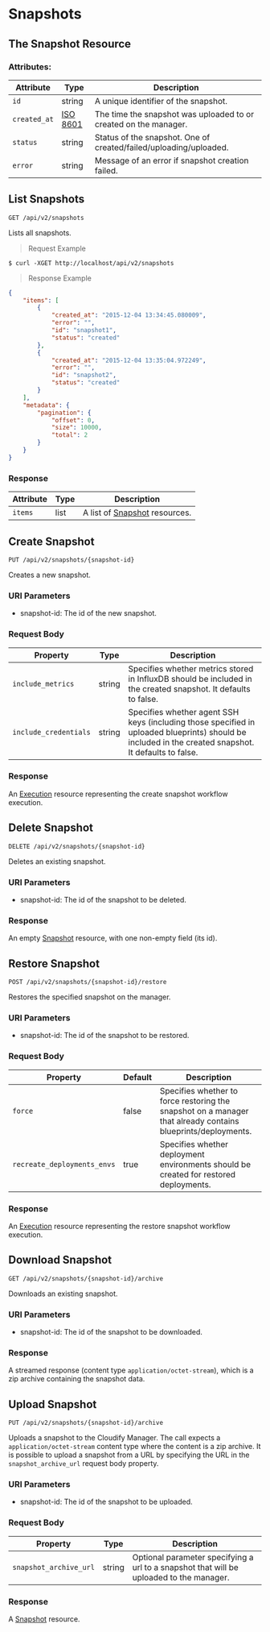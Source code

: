 # Snapshots

## The Snapshot Resource

### Attributes:


Attribute | Type | Description
--------- | ------- | -------
`id` | string | A unique identifier of the snapshot.
`created_at` | [ISO 8601](https://en.wikipedia.org/wiki/ISO_8601) | The time the snapshot was uploaded to or created on the manager.
`status` | string | Status of the snapshot. One of created/failed/uploading/uploaded.
`error` | string | Message of an error if snapshot creation failed.

## List Snapshots
`GET /api/v2/snapshots`

Lists all snapshots.

> Request Example

```shell
$ curl -XGET http://localhost/api/v2/snapshots
```

> Response Example

```json
{
    "items": [
        {
            "created_at": "2015-12-04 13:34:45.080009",
            "error": "",
            "id": "snapshot1",
            "status": "created"
        },
        {
            "created_at": "2015-12-04 13:35:04.972249",
            "error": "",
            "id": "snapshot2",
            "status": "created"
        }
    ],
    "metadata": {
        "pagination": {
            "offset": 0,
            "size": 10000,
            "total": 2
        }
    }
}
```

### Response

Attribute | Type | Description
--------- | ------- | -------
`items` | list | A list of [Snapshot](#the-snapshot-resource) resources.


## Create Snapshot
`PUT /api/v2/snapshots/{snapshot-id}`

Creates a new snapshot.

### URI Parameters
* snapshot-id: The id of the new snapshot.

### Request Body
Property | Type | Description
--------- | ------- | -----------
`include_metrics` | string | Specifies whether metrics stored in InfluxDB should be included in the created snapshot. It defaults to false.
`include_credentials` | string | Specifies whether agent SSH keys (including those specified in uploaded blueprints) should be included in the created snapshot. It defaults to false.

### Response
An [Execution](#the-execution-resource) resource representing the create snapshot workflow execution.


## Delete Snapshot
`DELETE /api/v2/snapshots/{snapshot-id}`

Deletes an existing snapshot.

### URI Parameters
* snapshot-id: The id of the snapshot to be deleted.

### Response
An empty [Snapshot](#the-snapshot-resource) resource, with one non-empty field (its id).

## Restore Snapshot
`POST /api/v2/snapshots/{snapshot-id}/restore`

Restores the specified snapshot on the manager.

### URI Parameters
* snapshot-id: The id of the snapshot to be restored.

### Request Body
Property | Default | Description
---------|---------|-------------
`force`  |  false  | Specifies whether to force restoring the snapshot on a manager that already contains blueprints/deployments.
`recreate_deployments_envs` | true | Specifies whether deployment environments should be created for restored deployments.

### Response
An [Execution](#the-execution-resource) resource representing the restore snapshot workflow execution.


## Download Snapshot
`GET /api/v2/snapshots/{snapshot-id}/archive`

Downloads an existing snapshot.

### URI Parameters
* snapshot-id: The id of the snapshot to be downloaded.

### Response
A streamed response (content type `application/octet-stream`), which is a zip archive containing the snapshot data.

## Upload Snapshot
`PUT /api/v2/snapshots/{snapshot-id}/archive`

Uploads a snapshot to the Cloudify Manager.
The call expects a `application/octet-stream` content type where the content is a zip archive.
It is possible to upload a snapshot from a URL by specifying the URL in the `snapshot_archive_url` request body property.

### URI Parameters
* snapshot-id: The id of the snapshot to be uploaded.

### Request Body
Property | Type | Description
---------|---------|-------------
`snapshot_archive_url` | string | Optional parameter specifying a url to a snapshot that will be uploaded to the manager.

### Response
A [Snapshot](#the-snapshot-resource) resource.

